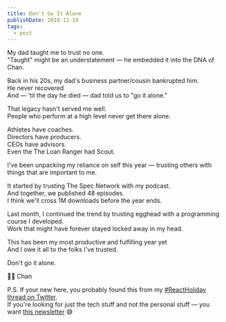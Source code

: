 ```yaml
---
title: Don't Go It Alone
publishDate: 2019-12-19
tags:
  - post
---
```


My dad taught me to trust no one.  
"Taught" might be an understatement — he embedded it into the DNA of Chan.

Back in his 20s, my dad's business partner/cousin bankrupted him.  
He never recovered  
And — 'til the day he died — dad told us to "go it alone."

That legacy hasn't served me well.  
People who perform at a high level never get there alone.

Athletes have coaches.  
Directors have producers.  
CEOs have advisors.  
Even the The Loan Ranger had Scout.

I've been unpacking my reliance on self this year — trusting others with things that are important to me.

It started by trusting The Spec Network with my podcast.  
And together, we published 48 episodes.  
I think we'll cross 1M downloads before the year ends.

Last month, I continued the trend by trusting egghead with a programming course I developed.  
Work that might have forever stayed locked away in my head.

This has been my most productive and fulfilling year yet  
And I owe it all to the folks I've trusted.

Don't go it alone.

👯‍♂️ Chan

P.S.
If your new here, you probably found this from my [#ReactHoliday thread on Twitter](https://twitter.com/chantastic/status/1201594041378496512).  
If you're looking for just the tech stuff and not the personal stuff — you want [this newsletter](https://chantastic.ck.page/68a90cee52) 😅
